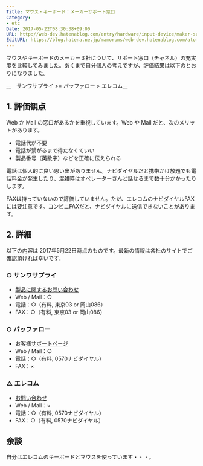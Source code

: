 ```yaml
---
Title: マウス・キーボード：メーカーサポート窓口
Category:
- etc
Date: 2017-05-22T08:30:38+09:00
URL: http://web-dev.hatenablog.com/entry/hardware/input-device/maker-support
EditURL: https://blog.hatena.ne.jp/mamorums/web-dev.hatenablog.com/atom/entry/10328749687250916541
---
```


マウスやキーボードのメーカー３社について、サポート窓口（チャネル）の充実度を比較してみました。あくまで自分個人の考えですが、評価結果は以下のとおりになりました。

__　サンワサプライ >= バッファロー  > エレコム__


## 1. 評価観点
Web か Mail の窓口があるかを重視しています。Web や Mail だと、次のメリットがあります。

- 電話代が不要
- 電話が繋がるまで待たなくていい
- 製品番号（英数字）などを正確に伝えられる

電話は個人的に良い思い出がありません。ナビダイヤルだと携帯かけ放題でも電話料金が発生したり、混雑時はオペレーターさんと話せるまで数十分かかったりします。

FAXは持っていないので評価していません。ただ、エレコムのナビダイヤルFAXには要注意です。コンビニFAXだと、ナビダイヤルに送信できないことがあります。


## 2. 詳細
以下の内容は 2017年5月22日時点のものです。最新の情報は各社のサイトでご確認頂ければ幸いです。


### ○ サンワサプライ
- [製品に関するお問い合わせ](https://www.sanwa.co.jp/support/support_regi/support_syohin.html)
- Web / Mail：○
- 電話：○（有料, 東京03 or 岡山086）
- FAX：○（有料, 東京03 or 岡山086）


### ○ バッファロー
- [お客様サポートページ](http://buffalo.jp/support_s/)
- Web / Mail：○
- 電話：○（有料, 0570ナビダイヤル）
- FAX：×


### △ エレコム
- [お問い合わせ](http://www.elecom.co.jp/support/access/)
- Web / Mail：×
- 電話：○（有料, 0570ナビダイヤル）
- FAX：○（有料, 0570ナビダイヤル）


## 余談
自分はエレコムのキーボードとマウスを使っています・・・。

